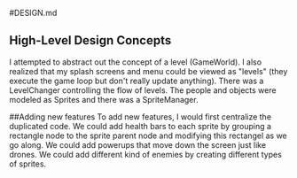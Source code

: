 #DESIGN.md

## High-Level Design Concepts
I attempted to abstract out the concept of a level (GameWorld). I also realized that 
my splash screens and menu could be viewed as "levels" (they execute the game loop
but don't really update anything). There was a LevelChanger controlling the flow of
levels. The people and objects were modeled as Sprites and there was a SpriteManager.

##Adding new features
To add new features, I would first centralize the duplicated code. We could add health
bars to each sprite by grouping a rectangle node to the sprite parent node and modifying
this rectangel as we go along. We could add powerups that move down the screen just like
drones. We could add different kind of enemies by creating different types of sprites.
